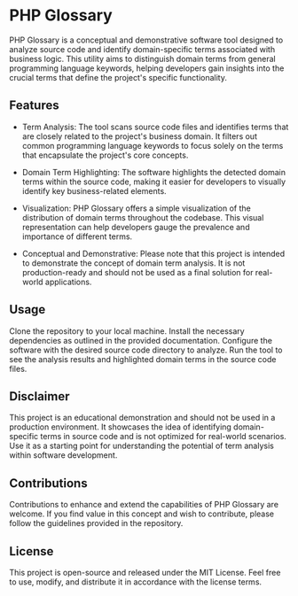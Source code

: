 # PHP Glossary

PHP Glossary is a conceptual and demonstrative software tool designed to analyze source code 
and identify domain-specific terms associated with business logic. 
This utility aims to distinguish domain terms from general programming language keywords, 
helping developers gain insights into the crucial terms that define the project's specific functionality.

## Features

* Term Analysis: The tool scans source code files and identifies terms that are closely related to the project's business domain. It filters out common programming language keywords to focus solely on the terms that encapsulate the project's core concepts.

* Domain Term Highlighting: The software highlights the detected domain terms within the source code, making it easier for developers to visually identify key business-related elements.

* Visualization: PHP Glossary offers a simple visualization of the distribution of domain terms throughout the codebase. This visual representation can help developers gauge the prevalence and importance of different terms.

* Conceptual and Demonstrative: Please note that this project is intended to demonstrate the concept of domain term analysis. It is not production-ready and should not be used as a final solution for real-world applications.

## Usage

Clone the repository to your local machine.
Install the necessary dependencies as outlined in the provided documentation.
Configure the software with the desired source code directory to analyze.
Run the tool to see the analysis results and highlighted domain terms in the source code files.

## Disclaimer

This project is an educational demonstration and should not be used in a production environment. 
It showcases the idea of identifying domain-specific terms in source code and is not optimized for real-world scenarios. 
Use it as a starting point for understanding the potential of term analysis within software development.

## Contributions

Contributions to enhance and extend the capabilities of PHP Glossary are welcome. 
If you find value in this concept and wish to contribute, please follow the guidelines provided in the repository.

## License

This project is open-source and released under the MIT License. Feel free to use, modify, and distribute it in accordance with the license terms.
